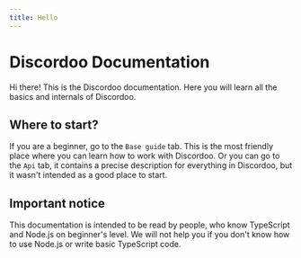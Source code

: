 ```yaml
---
title: Hello
---
```


# Discordoo Documentation
Hi there! This is the Discordoo documentation. Here you will learn all the basics and internals of Discordoo.

## Where to start?
If you are a beginner, go to the `Base guide` tab. This is the most friendly place where you can learn how to work with Discordoo.
Or you can go to the `Api` tab, it contains a precise description for everything in Discordoo, but it wasn't intended as a good place to start.

## Important notice
This documentation is intended to be read by people, who know TypeScript and Node.js on beginner's level. We will not help you if you don't know how to use Node.js or write basic TypeScript code.

